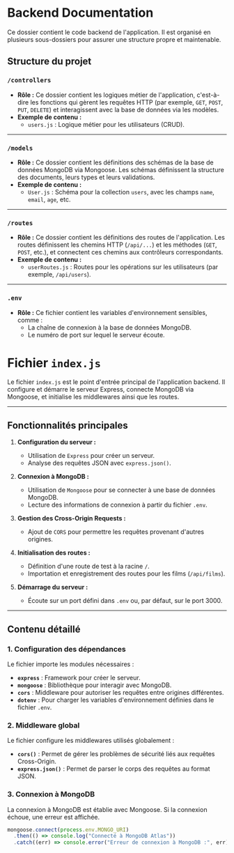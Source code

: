 # Backend Documentation

Ce dossier contient le code backend de l'application. Il est organisé en plusieurs sous-dossiers pour assurer une structure propre et maintenable.

## Structure du projet

### `/controllers`
- **Rôle :** Ce dossier contient les logiques métier de l'application, c'est-à-dire les fonctions qui gèrent les requêtes HTTP (par exemple, `GET`, `POST`, `PUT`, `DELETE`) et interagissent avec la base de données via les modèles.
- **Exemple de contenu :**
  - `users.js` : Logique métier pour les utilisateurs (CRUD).

---

### `/models`
- **Rôle :** Ce dossier contient les définitions des schémas de la base de données MongoDB via Mongoose. Les schémas définissent la structure des documents, leurs types et leurs validations.
- **Exemple de contenu :**
  - `User.js` : Schéma pour la collection `users`, avec les champs `name`, `email`, `age`, etc.

---

### `/routes`
- **Rôle :** Ce dossier contient les définitions des routes de l'application. Les routes définissent les chemins HTTP (`/api/...`) et les méthodes (`GET`, `POST`, etc.), et connectent ces chemins aux contrôleurs correspondants.
- **Exemple de contenu :**
  - `userRoutes.js` : Routes pour les opérations sur les utilisateurs (par exemple, `/api/users`).

---

### `.env`
- **Rôle :** Ce fichier contient les variables d'environnement sensibles, comme :
  - La chaîne de connexion à la base de données MongoDB.
  - Le numéro de port sur lequel le serveur écoute.



# Fichier `index.js`

Le fichier `index.js` est le point d'entrée principal de l'application backend. Il configure et démarre le serveur Express, connecte MongoDB via Mongoose, et initialise les middlewares ainsi que les routes.

---

## Fonctionnalités principales

1. **Configuration du serveur :**
   - Utilisation de `Express` pour créer un serveur.
   - Analyse des requêtes JSON avec `express.json()`.

2. **Connexion à MongoDB :**
   - Utilisation de `Mongoose` pour se connecter à une base de données MongoDB.
   - Lecture des informations de connexion à partir du fichier `.env`.

3. **Gestion des Cross-Origin Requests :**
   - Ajout de `CORS` pour permettre les requêtes provenant d'autres origines.

4. **Initialisation des routes :**
   - Définition d'une route de test à la racine `/`.
   - Importation et enregistrement des routes pour les films (`/api/films`).

5. **Démarrage du serveur :**
   - Écoute sur un port défini dans `.env` ou, par défaut, sur le port 3000.

---

## Contenu détaillé

### **1. Configuration des dépendances**
Le fichier importe les modules nécessaires :
- **`express`** : Framework pour créer le serveur.
- **`mongoose`** : Bibliothèque pour interagir avec MongoDB.
- **`cors`** : Middleware pour autoriser les requêtes entre origines différentes.
- **`dotenv`** : Pour charger les variables d'environnement définies dans le fichier `.env`.

### **2. Middleware global**
Le fichier configure les middlewares utilisés globalement :
- **`cors()`** : Permet de gérer les problèmes de sécurité liés aux requêtes Cross-Origin.
- **`express.json()`** : Permet de parser le corps des requêtes au format JSON.

### **3. Connexion à MongoDB**
La connexion à MongoDB est établie avec Mongoose. Si la connexion échoue, une erreur est affichée.

```javascript
mongoose.connect(process.env.MONGO_URI)
  .then(() => console.log("Connecté à MongoDB Atlas"))
  .catch((err) => console.error("Erreur de connexion à MongoDB :", err));
